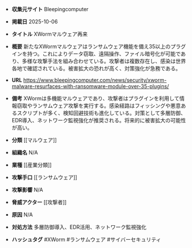- **収集元サイト**
Bleepingcomputer

- **掲載日**
2025-10-06

- **タイトル**
XWormマルウェア再来

- **概要**
新たなXWormマルウェアはランサムウェア機能を備え35以上のプラグインを持つ。これによりデータ窃取、遠隔操作、ファイル暗号化が可能であり、多様な攻撃手法を組み合わせている。攻撃者は複数存在し、感染は世界各地で確認されている。被害拡大の恐れが高く、対策強化が急務である。

- **URL**
https://www.bleepingcomputer.com/news/security/xworm-malware-resurfaces-with-ransomware-module-over-35-plugins/

- **備考**
XWormは多機能マルウェアであり、攻撃者はプラグインを利用して情報窃取やランサムウェア攻撃を実行する。感染経路はフィッシングや悪意あるスクリプトが多く、検知回避技術も進化している。対策として多層防御、EDR導入、ネットワーク監視強化が推奨される。将来的に被害拡大の可能性が高い。

- **分類**
[[マルウェア]]

- **組織名**
N/A

- **業種**
[[産業分類]]

- **攻撃手口**
[[ランサムウェア]]

- **攻撃影響**
N/A

- **脅威アクター**
[[攻撃者]]

- **原因**
N/A

- **対処方法**
多層防御導入、EDR活用、ネットワーク監視強化

- **ハッシュタグ**
#XWorm #ランサムウェア #サイバーセキュリティ
